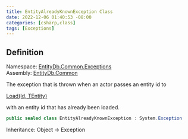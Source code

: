 ```yaml
---
title: EntityAlreadyKnownException Class
date: 2022-12-06 01:40:53 -08:00
categories: [csharp,class]
tags: [Exceptions]
---
```


## Definition
Namespace: <a href='/posts/csharp.namespace.entitydb.common.exceptions/'>EntityDb.Common.Exceptions</a><br />
Assembly: <a href='/posts/csharp.assembly.entitydb.common/'>EntityDb.Common</a><br />

The exception that is thrown when an actor passes an entity id to
<!--/posts/csharp.notimplemented.entitydb.abstractions.transactions.builders.itransactionbuilder-1.load/--><a href='#'>Load(Id, TEntity)</a>
with an entity id that has already been loaded.

```cs
public sealed class EntityAlreadyKnownException : System.Exception
```
Inheritance: Object &rarr; Exception
